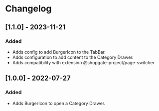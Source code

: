 # Changelog

## [1.1.0] - 2023-11-21
### Added
- Adds config to add BurgerIcon to the TabBar.
- Adds configuration to add content to the Category Drawer.
- Adds compatibility with extension @shopgate-project/page-switcher

## [1.0.0] - 2022-07-27
### Added
- Adds BurgerIcon to open a Category Drawer.